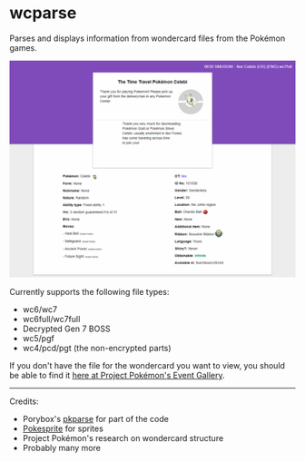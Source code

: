 # wcparse

Parses and displays information from wondercard files from the Pokémon games.

![Screenshot](/img/screenshot.png?raw=true "Screenshot")

Currently supports the following file types:

- wc6/wc7
- wc6full/wc7full
- Decrypted Gen 7 BOSS
- wc5/pgf
- wc4/pcd/pgt (the non-encrypted parts)

If you don't have the file for the wondercard you want to view, you should be able to find it [here at Project Pokémon's Event Gallery](https://github.com/projectpokemon/EventsGallery).

***

Credits:

- Porybox's [pkparse](https://github.com/porybox/pkparse) for part of the code
- [Pokesprite](https://github.com/msikma/pokesprite) for sprites
- Project Pokémon's research on wondercard structure
- Probably many more